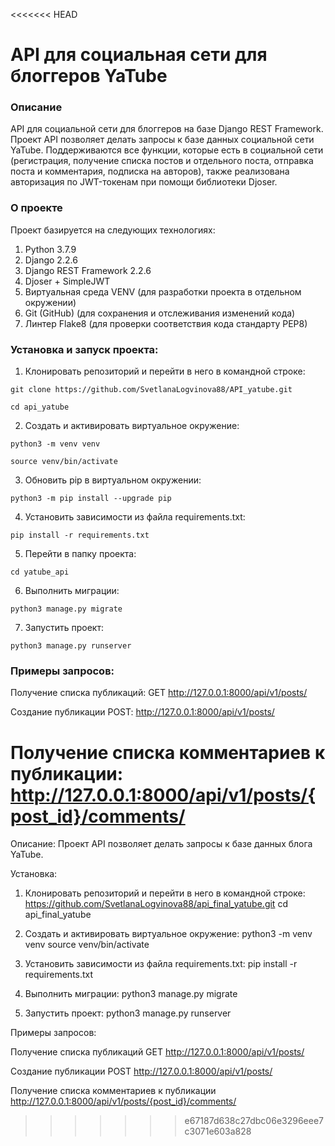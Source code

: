 <<<<<<< HEAD
# API для социальная сети для блоггеров YaTube

### Описание
API для социальной сети для блоггеров на базе Django REST Framework.
Проект API позволяет делать запросы к базе данных социальной сети YaTube. 
Поддерживаются все функции, которые есть в социальной сети (регистрация, получение списка постов и отдельного поста, отправка поста и комментария, подписка на авторов), также реализована авторизация по JWT-токенам при помощи библиотеки Djoser.

### О проекте
Проект базируется на следующих технологиях:
1. Python 3.7.9
2. Django 2.2.6
3. Django REST Framework 2.2.6
4. Djoser + SimpleJWT
5. Виртуальная среда VENV (для разработки проекта в отдельном окружении)
6. Git (GitHub) (для сохранения и отслеживания изменений кода)
7. Линтер Flake8 (для проверки соответствия кода стандарту PEP8)

### Установка и запуск проекта:
1. Клонировать репозиторий и перейти в него в командной строке:
```
git clone https://github.com/SvetlanaLogvinova88/API_yatube.git
```
```
cd api_yatube
```

2. Cоздать и активировать виртуальное окружение:
```
python3 -m venv venv
```
```
source venv/bin/activate
```

3. Обновить pip в виртуальном окружении:
```
python3 -m pip install --upgrade pip
```

4. Установить зависимости из файла requirements.txt:
```
pip install -r requirements.txt
```

5. Перейти в папку проекта:
```
cd yatube_api
```

6. Выполнить миграции:
```
python3 manage.py migrate
```

7. Запустить проект:
```
python3 manage.py runserver
```

### Примеры запросов:

Получение списка публикаций:
GET http://127.0.0.1:8000/api/v1/posts/

Создание публикации POST:
http://127.0.0.1:8000/api/v1/posts/

Получение списка комментариев к публикации:
http://127.0.0.1:8000/api/v1/posts/{post_id}/comments/
=======
Описание:
Проект API позволяет делать запросы к базе данных блога YaTube.


Установка:
1. Клонировать репозиторий и перейти в него в командной строке:
https://github.com/SvetlanaLogvinova88/api_final_yatube.git
cd api_final_yatube

2. Cоздать и активировать виртуальное окружение:
python3 -m venv venv
source venv/bin/activate

3. Установить зависимости из файла requirements.txt:
pip install -r requirements.txt

4. Выполнить миграции:
python3 manage.py migrate

5. Запустить проект:
python3 manage.py runserver


Примеры запросов:

Получение списка публикаций GET http://127.0.0.1:8000/api/v1/posts/

Создание публикации POST http://127.0.0.1:8000/api/v1/posts/

Получение списка комментариев к публикации http://127.0.0.1:8000/api/v1/posts/{post_id}/comments/
>>>>>>> e67187d638c27dbc06e3296eee7c3071e603a828
